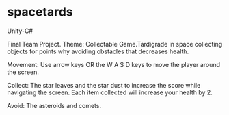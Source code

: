 # spacetards
Unity-C#

Final Team Project. Theme: Collectable Game.Tardigrade in space collecting objects for points why avoiding obstacles that decreases health.

Movement: Use arrow keys OR the W A S D keys to move the player around the screen. 

Collect: The star leaves and the star dust to increase the score while navigating the screen. Each item collected will increase your health by 2.

Avoid: The asteroids and comets. 
